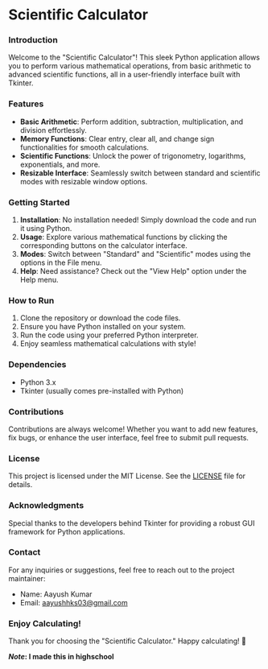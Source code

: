 # Scientific Calculator

### Introduction
Welcome to the "Scientific Calculator"! This sleek Python application allows you to perform various mathematical operations, from basic arithmetic to advanced scientific functions, all in a user-friendly interface built with Tkinter.

### Features
- **Basic Arithmetic**: Perform addition, subtraction, multiplication, and division effortlessly.
- **Memory Functions**: Clear entry, clear all, and change sign functionalities for smooth calculations.
- **Scientific Functions**: Unlock the power of trigonometry, logarithms, exponentials, and more.
- **Resizable Interface**: Seamlessly switch between standard and scientific modes with resizable window options.

### Getting Started
1. **Installation**: No installation needed! Simply download the code and run it using Python.
2. **Usage**: Explore various mathematical functions by clicking the corresponding buttons on the calculator interface.
3. **Modes**: Switch between "Standard" and "Scientific" modes using the options in the File menu.
4. **Help**: Need assistance? Check out the "View Help" option under the Help menu.

### How to Run
1. Clone the repository or download the code files.
2. Ensure you have Python installed on your system.
3. Run the code using your preferred Python interpreter.
4. Enjoy seamless mathematical calculations with style!

### Dependencies
- Python 3.x
- Tkinter (usually comes pre-installed with Python)

### Contributions
Contributions are always welcome! Whether you want to add new features, fix bugs, or enhance the user interface, feel free to submit pull requests.

### License
This project is licensed under the MIT License. See the [LICENSE](LICENSE) file for details.

### Acknowledgments
Special thanks to the developers behind Tkinter for providing a robust GUI framework for Python applications.

### Contact
For any inquiries or suggestions, feel free to reach out to the project maintainer:
- Name: Aayush Kumar
- Email: aayushhks03@gmail.com

### Enjoy Calculating!
Thank you for choosing the "Scientific Calculator." Happy calculating! 🚀

***Note*: I made this in highschool**



